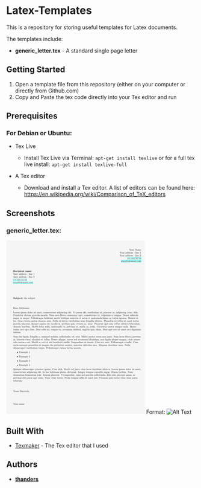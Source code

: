 # Latex-Templates

This is a repository for storing useful templates for Latex documents.

The templates include:
* **generic_letter.tex** - A standard single page letter

## Getting Started
1. Open a template file from this repository (either on your computer or directly from Github.com)
2. Copy and Paste the tex code directly into your Tex editor and run

## Prerequisites
### For Debian or Ubuntu:
* Tex Live
  * Install Tex Live via Terminal: `apt-get install texlive` or for a full tex live install: `apt-get install texlive-full`

* A Tex editor
  * Download and install a Tex editor. A list of editors can be found here: https://en.wikipedia.org/wiki/Comparison_of_TeX_editors

## Screenshots
### generic_letter.tex:
![Generic_letter.tex](/images/generic_letter.png)
Format: ![Alt Text](url)

## Built With

* [Texmaker](http://www.xm1math.net/texmaker/) - The Tex editor that I used

## Authors

* **[thanders](https://github.com/thanders)**

